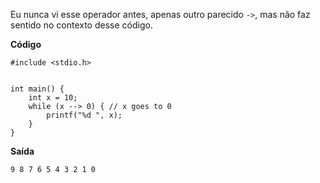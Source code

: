 Eu nunca vi esse operador antes, apenas outro parecido `->`, mas não faz sentido no contexto desse código. 

**Código**

    #include <stdio.h>


    int main() {
        int x = 10;
        while (x --> 0) { // x goes to 0
            printf("%d ", x);
        }
    }

**Saída**

    9 8 7 6 5 4 3 2 1 0
